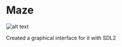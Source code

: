# Maze

![alt text](https://github.com/PatrickJessen/Maze/blob/master/Maze%20Solver/assets/SDL2%20Labyrinth%20solver.gif)

Created a graphical interface for it with SDL2
